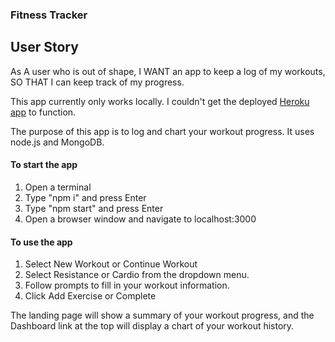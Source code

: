 ### Fitness Tracker 
## User Story 
As A user who is out of shape,
I WANT an app to keep a log of my workouts,
SO THAT I can keep track of my progress.

This app currently only works locally. I couldn't get the deployed [Heroku app](https://vast-shore-35049.herokuapp.com/) to function.

The purpose of this app is to log and chart your workout progress. It uses node.js and MongoDB.

#### To start the app
1. Open a terminal
2. Type "npm i" and press Enter
3. Type "npm start" and press Enter
4. Open a browser window and navigate to localhost:3000

#### To use the app
1. Select New Workout or Continue Workout
2. Select Resistance or Cardio from the dropdown menu.
3. Follow prompts to fill in your workout information.
4. Click Add Exercise or Complete

The landing page will show a summary of your workout progress, and the Dashboard link at the top will display a chart of your workout history.
